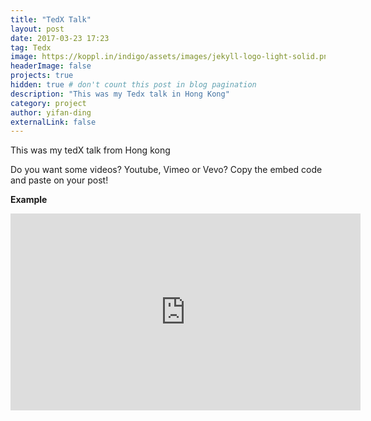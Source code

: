```yaml
---
title: "TedX Talk"
layout: post
date: 2017-03-23 17:23
tag: Tedx
image: https://koppl.in/indigo/assets/images/jekyll-logo-light-solid.png
headerImage: false
projects: true
hidden: true # don't count this post in blog pagination
description: "This was my Tedx talk in Hong Kong"
category: project
author: yifan-ding
externalLink: false
---
```


This was my tedX talk from Hong kong

Do you want some videos? Youtube, Vimeo or Vevo? Copy the embed code and paste on your post!

**Example**

<iframe width="560" height="315" src="https://www.youtube.com/embed/FPCdNpdZNKk" frameborder="0" allow="autoplay; encrypted-media" allowfullscreen></iframe>
